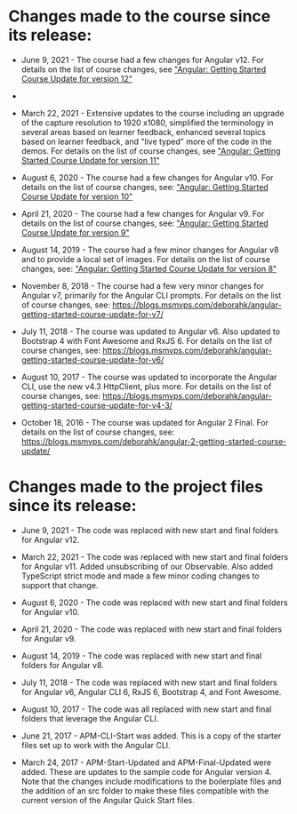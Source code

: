 # Changes made to the course since its release:
- June 9, 2021 - The course had a few changes for Angular v12. For details on the list of course changes, see ["Angular: Getting Started Course Update for version 12"](https://docs.google.com/document/d/17nBp_ucfuqdUnzje9RyrrDF81dIv7JojxgutSntbjwg/edit?usp=sharing)
- 
- March 22, 2021 - Extensive updates to the course including an upgrade of the capture resolution to 1920 x1080, simplified the terminology in several areas based on learner feedback, enhanced several topics based on learner feedback, and "live typed" more of the code in the demos. For details on the list of course changes, see ["Angular: Getting Started Course Update for version 11"](https://docs.google.com/document/d/1m_YB-O1pe5y3KVZdetAIQu6UcgvrUYQ1dL08-VXcX7k/edit?usp=sharing)

- August 6, 2020 - The course had a few changes for Angular v10. For details on the list of course changes, see: ["Angular: Getting Started Course Update for version 10"](https://docs.google.com/document/d/14s_d-gmkyj2B4xK7AHwpe5nLVhWg7kp4IgGzNsqPwuE/edit?usp=sharing)

- April 21, 2020 - The course had a few changes for Angular v9. For details on the list of course changes, see: ["Angular: Getting Started Course Update for version 9"](https://docs.google.com/document/d/11LgSHiBhszzplXZkL9q9NEX4pi3uIO24WMeBUM0oZg0/edit?usp=sharing)

- August 14, 2019 - The course had a few minor changes for Angular v8 and to provide a local set of images. For details on the list of course changes, see: ["Angular: Getting Started Course Update for version 8"](https://docs.google.com/document/d/1MZd2D2zeNusKAwl_NYZbWDLzvUlvYicKfYMpFnlOxSs/edit?usp=sharing)

- November 8, 2018 - The course had a few very minor changes for Angular v7, primarily for the Angular CLI prompts. For details on the list of course changes, see: https://blogs.msmvps.com/deborahk/angular-getting-started-course-update-for-v7/

- July 11, 2018 - The course was updated to Angular v6. Also updated to Bootstrap 4 with Font Awesome and RxJS 6. For details on the list of course changes, see: https://blogs.msmvps.com/deborahk/angular-getting-started-course-update-for-v6/

- August 10, 2017 - The course was updated to incorporate the Angular CLI, use the new v4.3 HttpClient, plus more. For details on the list of course changes, see: https://blogs.msmvps.com/deborahk/angular-getting-started-course-update-for-v4-3/

- October 18, 2016 - The course was updated for Angular 2 Final. For details on the list of course changes, see: https://blogs.msmvps.com/deborahk/angular-2-getting-started-course-update/

# Changes made to the project files since its release:
- June 9, 2021 - The code was replaced with new start and final folders for Angular v12.

- March 22, 2021 - The code was replaced with new start and final folders for Angular v11. Added unsubscribing of our Observable. Also added TypeScript strict mode and made a few minor coding changes to support that change.

- August 6, 2020 - The code was replaced with new start and final folders for Angular v10.

- April 21, 2020 - The code was replaced with new start and final folders for Angular v9.

- August 14, 2019 - The code was replaced with new start and final folders for Angular v8.

- July 11, 2018 - The code was replaced with new start and final folders for Angular v6, Angular CLI 6, RxJS 6, Bootstrap 4, and Font Awesome.

- August 10, 2017 - The code was all replaced with new start and final folders that leverage the Angular CLI.

- June 21, 2017 - APM-CLI-Start was added. This is a copy of the starter files set up to work with the Angular CLI.

- March 24, 2017 - APM-Start-Updated and APM-Final-Updated were added. These are updates to the sample code for Angular version 4. Note that the changes include modifications to the boilerplate files and the addition of an src folder to make these files compatible with the current version of the Angular Quick Start files.
